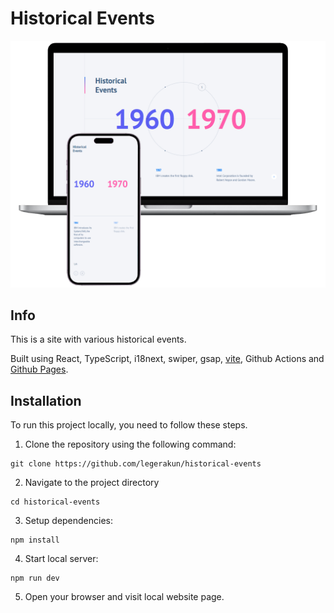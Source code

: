 # Historical Events

![landing](https://raw.githubusercontent.com/legerakun/historical-events/master/readme.png)

## Info

This is a site with various historical events.

Built using React, TypeScript, i18next, swiper, gsap, [vite](https://vitejs.dev/), Github Actions and [Github Pages](https://pages.github.com/).

## Installation

To run this project locally, you need to follow these steps.

1. Clone the repository using the following command:

```
git clone https://github.com/legerakun/historical-events
```

2. Navigate to the project directory

```
cd historical-events
```

3. Setup dependencies:

```
npm install
```

4. Start local server:

```
npm run dev
```

5. Open your browser and visit local website page.